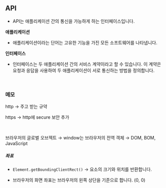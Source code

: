 ## API

- API는 애플리케이션 간의 통신을 가능하게 하는 인터페이스입니다.


**애플리케이션**

- 애플리케이션이라는 단어는 고유한 기능을 가진 모든 소프트웨어를 나타냅니다.


**인터페이스**

- 인터페이스는 두 애플리케이션 간의 서비스 계약이라고 할 수 있습니다. 이 계약은 요청과 응답을 사용하여 두 애플리케이션이 서로 통신하는 방법을 정의합니다.

<br>

### 메모

http → 주고 받는 규약  

https → http에 secure 보안 추가  

<br>

브라우저의 글로벌 오브젝트 → window는 브라우저의 전역 객체 → DOM, BOM, JavaScript


##### 좌표

- `Element.getBoundingClientRect()` → 요소의 크기와 위치를 반환합니다.  

- 브라우저의 화면 좌표는 브라우저의 왼쪽 상단을 기준으로 합니다. (0, 0)  

